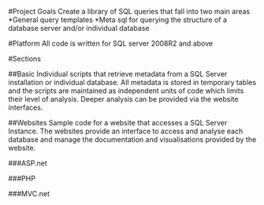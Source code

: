 #Project Goals
Create a library of SQL queries that fall into two main areas
*General query templates
*Meta sql for querying the structure of a database server and/or individual database

#Platform
All code is written for SQL server 2008R2 and above

#Sections

##Basic
Individual scripts that retrieve metadata from a SQL Server installation or individual database.  All metadata is stored in temporary tables and the scripts are maintained as independent units of code which limits their level of analysis.  Deeper analysis can be provided via the website interfaces.

##Websites
Sample code for a website that accesses a SQL Server Instance.  The websites provide an interface to access and analyse each database and manage the documentation and visualisations provided by the website.

###ASP.net

###PHP

###MVC.net
